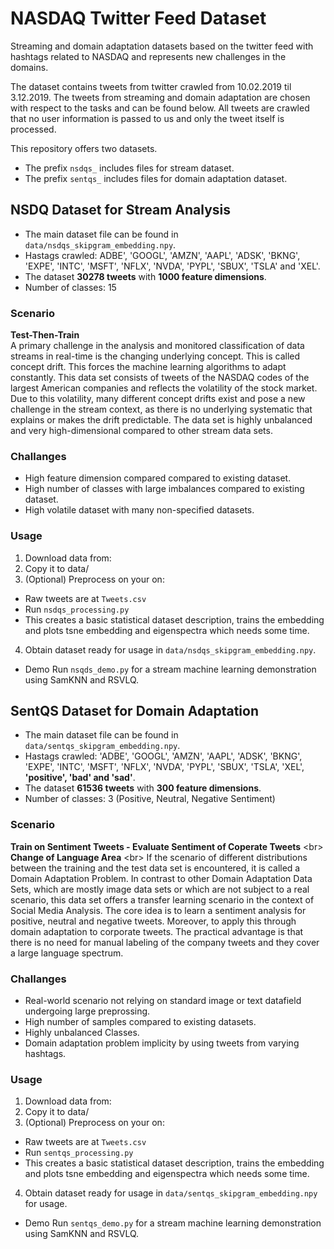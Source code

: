 # NASDAQ Twitter Feed Dataset
Streaming and domain adaptation datasets based on the twitter feed 
with hashtags related to NASDAQ and represents new challenges in the domains.

The dataset contains tweets from twitter crawled from 10.02.2019 til 3.12.2019.
The tweets from streaming and domain adaptation are chosen with respect to the tasks and can be found below.
All tweets are crawled that no user information is passed to us and only the tweet itself is processed. 

This repository offers two datasets.
* The prefix `nsdqs_` includes files for stream dataset.
* The prefix `sentqs_` includes files for domain adaptation dataset.

## NSDQ Dataset for Stream Analysis 
* The main dataset file can be found in `data/nsdqs_skipgram_embedding.npy`. 
* Hastags crawled: ADBE', 'GOOGL', 'AMZN', 'AAPL', 'ADSK', 'BKNG',
'EXPE', 'INTC', 'MSFT', 'NFLX', 'NVDA', 'PYPL', 'SBUX', 'TSLA' and 'XEL'.
* The dataset __30278 tweets__ with __1000 feature dimensions__.
* Number of classes: 15

### Scenario
__Test-Then-Train__<br/>
A primary challenge in the analysis and monitored classification of data streams in real-time is the changing underlying concept. This is called concept drift. This forces the machine learning algorithms to adapt constantly. This data set consists of tweets of the NASDAQ codes of the largest American companies and reflects the volatility of the stock market. Due to this volatility, many different concept drifts exist and pose a new challenge in the stream context, as there is no underlying systematic that explains or makes the drift predictable. The data set is highly unbalanced and very high-dimensional compared to other stream data sets. 

### Challanges
* High feature dimension compared compared to existing dataset.
* High number of classes with large imbalances compared to existing dataset.
* High volatile dataset with many non-specified datasets.

### Usage
1. Download data from: 
2. Copy it to data/ 
3. (Optional) Preprocess on your on:
  - Raw tweets are at `Tweets.csv`
  - Run `nsdqs_processing.py`
  - This creates a basic statistical dataset description, trains the embedding and plots tsne embedding and eigenspectra which needs some time. 
4. Obtain dataset ready for usage in `data/nsdqs_skipgram_embedding.npy`.
  
* Demo 
Run `nsqds_demo.py` for a stream machine learning demonstration using SamKNN and RSVLQ. 
  
## SentQS Dataset for Domain Adaptation 
* The main dataset file can be found in `data/sentqs_skipgram_embedding.npy`. 
* Hastags crawled: 'ADBE', 'GOOGL', 'AMZN', 'AAPL', 'ADSK', 'BKNG',
'EXPE', 'INTC', 'MSFT', 'NFLX', 'NVDA', 'PYPL', 'SBUX', 'TSLA', 'XEL', __'positive', 'bad' and 'sad'__.
* The dataset __61536 tweets__ with __300 feature dimensions__.
* Number of classes: 3 (Positive, Neutral, Negative Sentiment)

### Scenario
__Train on Sentiment Tweets - Evaluate Sentiment of Coperate Tweets__ <br\>
__Change of Language Area__ <br\>
If the scenario of different distributions between the training and the test data set is encountered, it is called a Domain Adaptation Problem. In contrast to other Domain Adaptation Data Sets, which are mostly image data sets or which are not subject to a real scenario, this data set offers a transfer learning scenario in the context of Social Media Analysis. 
The core idea is to learn a sentiment analysis for positive, neutral and negative tweets. Moreover, to apply this through domain adaptation to corporate tweets. The practical advantage is that there is no need for manual labeling of the company tweets and they cover a large language spectrum. 


### Challanges
* Real-world scenario not relying on standard image or text datafield undergoing large preprossing. 
* High number of samples compared to existing datasets.
* Highly unbalanced Classes.
* Domain adaptation problem implicity by using tweets from varying hashtags.

### Usage
1. Download data from: 
2. Copy it to data/ 
3. (Optional) Preprocess on your on:
  - Raw tweets are at `Tweets.csv`
  - Run `sentqs_processing.py`
  - This creates a basic statistical dataset description, trains the embedding and plots tsne embedding and eigenspectra which needs some time. 
4. Obtain dataset ready for usage in `data/sentqs_skipgram_embedding.npy` for usage.
  
* Demo 
Run `sentqs_demo.py` for a stream machine learning demonstration using SamKNN and RSVLQ. 
